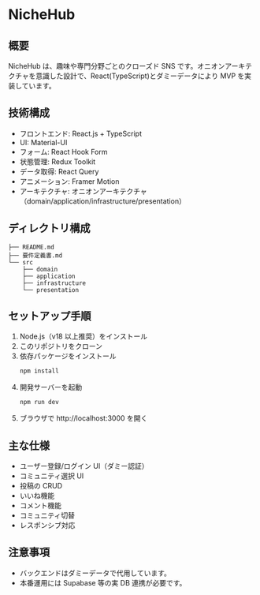 # NicheHub

## 概要

NicheHub は、趣味や専門分野ごとのクローズド SNS です。オニオンアーキテクチャを意識した設計で、React(TypeScript)とダミーデータにより MVP を実装しています。

## 技術構成

- フロントエンド: React.js + TypeScript
- UI: Material-UI
- フォーム: React Hook Form
- 状態管理: Redux Toolkit
- データ取得: React Query
- アニメーション: Framer Motion
- アーキテクチャ: オニオンアーキテクチャ（domain/application/infrastructure/presentation）

## ディレクトリ構成

```
├── README.md
├── 要件定義書.md
└── src
    ├── domain
    ├── application
    ├── infrastructure
    └── presentation
```

## セットアップ手順

1. Node.js（v18 以上推奨）をインストール
2. このリポジトリをクローン
3. 依存パッケージをインストール
   ```sh
   npm install
   ```
4. 開発サーバーを起動
   ```sh
   npm run dev
   ```
5. ブラウザで http://localhost:3000 を開く

## 主な仕様

- ユーザー登録/ログイン UI（ダミー認証）
- コミュニティ選択 UI
- 投稿の CRUD
- いいね機能
- コメント機能
- コミュニティ切替
- レスポンシブ対応

## 注意事項

- バックエンドはダミーデータで代用しています。
- 本番運用には Supabase 等の実 DB 連携が必要です。
